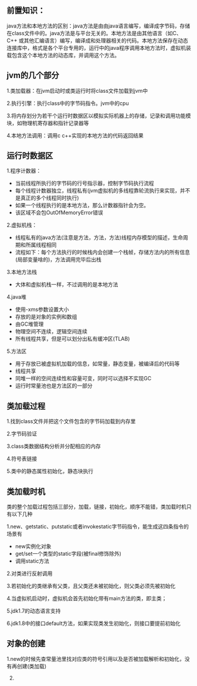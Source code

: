 ## 前置知识：

java方法和本地方法的区别：java方法是由由java语言编写，编译成字节码，存储在class文件中的。java方法是与平台无关的。本地方法是由其他语言（如C、C++ 或其他汇编语言）编写，编译成和处理器相关的代码。本地方法保存在动态连接库中，格式是各个平台专用的，运行中的java程序调用本地方法时，虚拟机装载包含这个本地方法的动态库，并调用这个方法。

## jvm的几个部分

1.类加载器：在jvm启动时或类运行时将class文件加载到jvm中

2.执行引擎：执行class中的字节码指令。jvm中的cpu

3.将内存划分为若干个运行时数据区以模拟实际机器上的存储，记录和调用功能模块，如物理机寄存器和指针记录器等

4.本地方法调用：调用c c++实现的本地方法的代码返回结果

## 运行时数据区

1.程序计数器：
  - 当前线程所执行的字节码的行号指示器，控制字节码执行流程
  - 每个线程计数器独立，线程私有(jvm虚拟机的多线程靠轮流执行来实现，并不是真正的多个线程同时执行)
  - 如果一个线程执行的是本地方法，那么计数器指针会为空。
  - 该区域不会包OutOfMemoryError错误

2.虚拟机栈：
  - 线程私有的java方法(注意是方法，方法，方法)线程内存模型的描述，生命周期和所属线程相同
  - 流程如下：每个方法执行的时候栈内会创建一个栈帧，存储方法内的所有信息(局部变量啥的)，方法调用完毕后出栈
  
3.本地方法栈
  - 大体和虚拟机栈一样，不过调用的是本地方法
  
4.java堆
  - 使用-xms参数设置大小
  - 存放的是对象的实例和数组
  - 由GC堆管理
  - 物理空间不连续，逻辑空间连续
  - 所有线程共享，但是可以划分出私有缓冲区(TLAB)

5.方法区
  - 用于存放已被虚拟机加载的信息，如常量，静态变量，被编译后的代码等
  - 线程共享
  - 同堆一样的空间连续性和容量可变，同时可以选择不实现GC
  - 运行时常量池也是方法区的一部分
  
## 类加载过程

1.找到class文件并把这个文件包含的字节码加载到内存里

2.字节码验证

3.class类数据结构分析并分配相应的内存

4.符号表链接

5.类中的静态属性初始化，静态块执行

## 类加载时机

类的整个加载过程包括三部分，加载，链接，初始化，顺序不能错，类加载时机只有以下几种

1.new、getstatic、putstatic或者invokestatic字节码指令，能生成这四条指令的场景有
  - new实例化对象
  - get/set一个类型的static字段(被final修饰除外)
  - 调用static方法
  
2.对类进行反射调用

3.若初始化的类继承有父类，且父类还未被初始化，则父类必须先被初始化

4.当虚拟机启动时，虚拟机会首先初始化带有main方法的类，即主类； 

5.jdk1.7的动态语言支持

6.jdk1.8中的接口default方法，如果实现类发生初始化，则接口要提前初始化
  
## 对象的创建

  1.new的时候先查常量池里找对应类的符号引用以及是否被加载解析和初始化，没有再创建(类加载)
  
  2.
